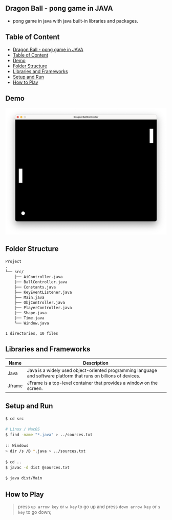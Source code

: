 ## Dragon Ball - pong game in JAVA

- pong game in java with java built-in libraries and packages.

## Table of Content

- [Dragon Ball - pong game in JAVA](#dragon-ball---pong-game-in-java)
- [Table of Content](#table-of-content)
- [Demo](#demo)
- [Folder Structure](#folder-structure)
- [Libraries and Frameworks](#libraries-and-frameworks)
- [Setup and Run](#setup-and-run)
- [How to Play](#how-to-play)

## Demo

![DragonBall GamePlay](demo/gamePlay.png)

## Folder Structure

```
Project
.
└── src/
    ├── AiController.java
    ├── BallController.java
    ├── Constants.java
    ├── KeyEventListener.java
    ├── Main.java
    ├── ObjController.java
    ├── PlayerController.java
    ├── Shape.java
    ├── Time.java
    └── Window.java

1 directories, 10 files

```

## Libraries and Frameworks

| Name   | Description                                                                                                        |
| ------ | ------------------------------------------------------------------------------------------------------------------ |
| Java   | Java is a widely used object-oriented programming language and software platform that runs on billions of devices. |
| Jframe | JFrame is a top-level container that provides a window on the screen.                                              |

## Setup and Run

```bash
$ cd src

# Linux / MacOS
$ find -name "*.java" > ../sources.txt

:: Windows
> dir /s /B *.java > ../sources.txt

$ cd ..
$ javac -d dist @sources.txt

$ java dist/Main
```

## How to Play

> press `up arrow key` or `w key` to go up and press `down arrow key` or `s key` to go down;
